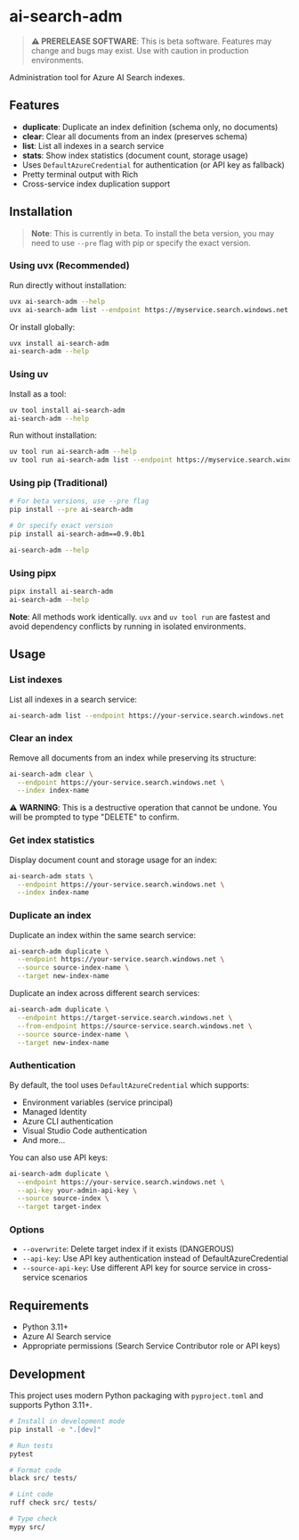 # ai-search-adm

> **⚠️ PRERELEASE SOFTWARE**: This is beta software. Features may change and bugs may exist. Use with caution in production environments.

Administration tool for Azure AI Search indexes.

## Features

- **duplicate**: Duplicate an index definition (schema only, no documents)
- **clear**: Clear all documents from an index (preserves schema)
- **list**: List all indexes in a search service
- **stats**: Show index statistics (document count, storage usage)
- Uses `DefaultAzureCredential` for authentication (or API key as fallback)
- Pretty terminal output with Rich
- Cross-service index duplication support

## Installation

> **Note**: This is currently in beta. To install the beta version, you may need to use `--pre` flag with pip or specify the exact version.

### Using uvx (Recommended)
Run directly without installation:
```bash
uvx ai-search-adm --help
uvx ai-search-adm list --endpoint https://myservice.search.windows.net
```

Or install globally:
```bash
uvx install ai-search-adm
ai-search-adm --help
```

### Using uv
Install as a tool:
```bash
uv tool install ai-search-adm
ai-search-adm --help
```

Run without installation:
```bash
uv tool run ai-search-adm --help
uv tool run ai-search-adm list --endpoint https://myservice.search.windows.net
```

### Using pip (Traditional)
```bash
# For beta versions, use --pre flag
pip install --pre ai-search-adm

# Or specify exact version
pip install ai-search-adm==0.9.0b1

ai-search-adm --help
```

### Using pipx
```bash
pipx install ai-search-adm
ai-search-adm --help
```

**Note**: All methods work identically. `uvx` and `uv tool run` are fastest and avoid dependency conflicts by running in isolated environments.

## Usage

### List indexes

List all indexes in a search service:

```bash
ai-search-adm list --endpoint https://your-service.search.windows.net
```

### Clear an index

Remove all documents from an index while preserving its structure:

```bash
ai-search-adm clear \
  --endpoint https://your-service.search.windows.net \
  --index index-name
```

⚠️ **WARNING**: This is a destructive operation that cannot be undone. You will be prompted to type "DELETE" to confirm.

### Get index statistics

Display document count and storage usage for an index:

```bash
ai-search-adm stats \
  --endpoint https://your-service.search.windows.net \
  --index index-name
```

### Duplicate an index

Duplicate an index within the same search service:

```bash
ai-search-adm duplicate \
  --endpoint https://your-service.search.windows.net \
  --source source-index-name \
  --target new-index-name
```

Duplicate an index across different search services:

```bash
ai-search-adm duplicate \
  --endpoint https://target-service.search.windows.net \
  --from-endpoint https://source-service.search.windows.net \
  --source source-index-name \
  --target new-index-name
```

### Authentication

By default, the tool uses `DefaultAzureCredential` which supports:
- Environment variables (service principal)
- Managed Identity
- Azure CLI authentication
- Visual Studio Code authentication
- And more...

You can also use API keys:

```bash
ai-search-adm duplicate \
  --endpoint https://your-service.search.windows.net \
  --api-key your-admin-api-key \
  --source source-index \
  --target target-index
```

### Options

- `--overwrite`: Delete target index if it exists (DANGEROUS)
- `--api-key`: Use API key authentication instead of DefaultAzureCredential
- `--source-api-key`: Use different API key for source service in cross-service scenarios

## Requirements

- Python 3.11+
- Azure AI Search service
- Appropriate permissions (Search Service Contributor role or API keys)

## Development

This project uses modern Python packaging with `pyproject.toml` and supports Python 3.11+.

```bash
# Install in development mode
pip install -e ".[dev]"

# Run tests
pytest

# Format code
black src/ tests/

# Lint code  
ruff check src/ tests/

# Type check
mypy src/
```